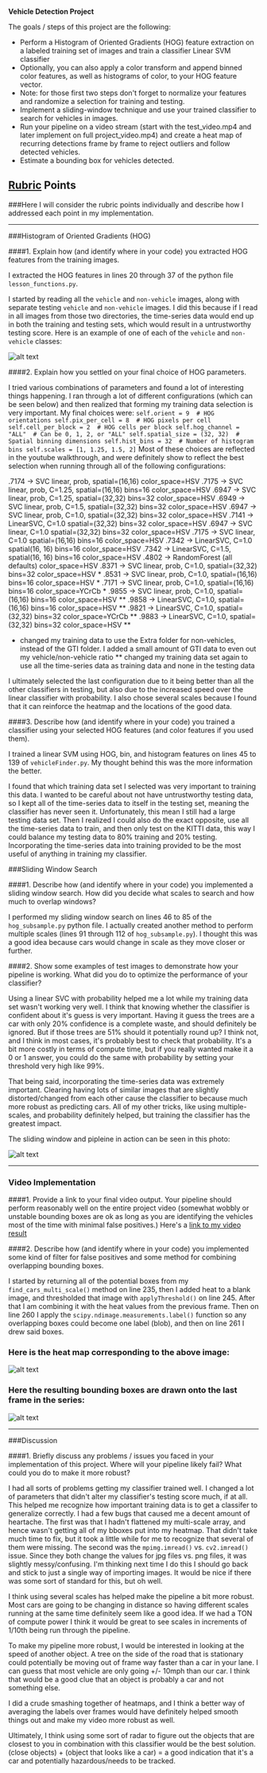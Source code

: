 **Vehicle Detection Project**

The goals / steps of this project are the following:

* Perform a Histogram of Oriented Gradients (HOG) feature extraction on a labeled training set of images and train a classifier Linear SVM classifier
* Optionally, you can also apply a color transform and append binned color features, as well as histograms of color, to your HOG feature vector. 
* Note: for those first two steps don't forget to normalize your features and randomize a selection for training and testing.
* Implement a sliding-window technique and use your trained classifier to search for vehicles in images.
* Run your pipeline on a video stream (start with the test_video.mp4 and later implement on full project_video.mp4) and create a heat map of recurring detections frame by frame to reject outliers and follow detected vehicles.
* Estimate a bounding box for vehicles detected.

[//]: # (Image References)
[image1]: ./examples/car_not_car.png
[image2]: ./examples/HOG_example.jpg
[image3]: ./examples/figure_1.png
[image5]: ./examples/figure_1-heat.png
[image6]: ./examples/labels_map.png
[image7]: ./examples/figure_1-1.png
[video1]: ./project_video.mp4

## [Rubric](https://review.udacity.com/#!/rubrics/513/view) Points
###Here I will consider the rubric points individually and describe how I addressed each point in my implementation.  

---

###Histogram of Oriented Gradients (HOG)

####1. Explain how (and identify where in your code) you extracted HOG features from the training images.

I extracted the HOG features in lines 20 through 37 of the python file `lesson_functions.py`.  

I started by reading all the `vehicle` and `non-vehicle` images, along with separate testing `vehicle` and `non-vehicle` images. I did this because if I read in all images from those two directories, the time-series data would end up in both the training and testing sets, which would result in a untrustworthy testing score.  Here is an example of one of each of the `vehicle` and `non-vehicle` classes:

![alt text][image1]


####2. Explain how you settled on your final choice of HOG parameters.

I tried various combinations of parameters and found a lot of interesting things happening. I ran through a lot of different configurations (which can be seen below) and then realized that forming my training data selection is very important. My final choices were: 
        `
        self.orient = 9  # HOG orientations
        self.pix_per_cell = 8  # HOG pixels per cell
        self.cell_per_block = 2  # HOG cells per block
        self.hog_channel = "ALL"  # Can be 0, 1, 2, or "ALL"
        self.spatial_size = (32, 32)  # Spatial binning dimensions
        self.hist_bins = 32  # Number of histogram bins
        self.scales = [1, 1.25, 1.5, 2]
        `
Most of these choices are reflected in the youtube walkthrough, and were definitely show to reflect the best selection when running through all of the following configurations:
        
.7174 -> SVC linear, prob, spatial=(16,16) color_space=HSV 
.7175 -> SVC linear, prob, C=1.25, spatial=(16,16) bins=16 color_space=HSV
.6947 -> SVC linear, prob, C=1.25, spatial=(32,32) bins=32 color_space=HSV
.6949 -> SVC linear, prob, C=1.5, spatial=(32,32) bins=32 color_space=HSV
.6947 -> SVC linear, prob, C=1.0, spatial=(32,32) bins=32 color_space=HSV
.7141 -> LinearSVC, C=1.0 spatial=(32,32) bins=32 color_space=HSV
.6947 -> SVC linear, C=1.0 spatial=(32,32) bins=32 color_space=HSV
.7175 -> SVC linear, C=1.0  spatial=(16,16) bins=16 color_space=HSV
.7342 -> LinearSVC, C=1.0 spatial(16, 16) bins=16 color_space=HSV
.7342 -> LinearSVC, C=1.5, spatial(16, 16) bins=16 color_space=HSV
.4802 -> RandomForest (all defaults) color_space=HSV
.8371 -> SVC linear, prob, C=1.0, spatial=(32,32) bins=32 color_space=HSV *
.8531 -> SVC linear, prob, C=1.0, spatial=(16,16) bins=16 color_space=HSV *
.7171 -> SVC linear, prob, C=1.0, spatial=(16,16) bins=16 color_space=YCrCb *
.9855 -> SVC linear, prob, C=1.0, spatial=(16,16) bins=16 color_space=HSV **
.9858 -> LinearSVC, C=1.0, spatial=(16,16) bins=16 color_space=HSV **
.9821 -> LinearSVC, C=1.0, spatial=(32,32) bins=32 color_space=YCrCb **
.9883 -> LinearSVC, C=1.0, spatial=(32,32) bins=32 color_space=HSV **

* changed my training data to use the Extra folder for non-vehicles, instead of the GTI folder. I added a small amount of GTI data to even out my vehicle/non-vehicle ratio
** changed my training data set again to use all the time-series data as training data and none in the testing data

I ultimately selected the last configuration due to it being better than all the other classifiers in testing, but also due to the increased speed over the linear classifier with probability. I also chose several scales because I found that it can reinforce the heatmap and the locations of the good data.

####3. Describe how (and identify where in your code) you trained a classifier using your selected HOG features (and color features if you used them).

I trained a linear SVM using HOG, bin, and histogram features on lines 45 to 139 of `vehicleFinder.py`. My thought behind this was the more information the better.

I found that which training data set I selected was very important to training this data. I wanted to be careful about not have untrustworthy testing data, so I kept all of the time-series data to itself in the testing set, meaning the classifier has never seen it. Unfortunately, this mean I still had a large testing data set. Then I realized I could also do the exact opposite, use all the time-series data to train, and then only test on the KITTI data, this way I could balance my testing data to 80% training and 20% testing. Incorporating the time-series data into training provided to be the most useful of anything in training my classifier.

###Sliding Window Search

####1. Describe how (and identify where in your code) you implemented a sliding window search.  How did you decide what scales to search and how much to overlap windows?

I performed my sliding window search on lines 46 to 85 of the `hog_subsample.py` python file. I actually created another method to perform multiple scales (lines 91 through 112 of `hog_subsample.py`). I thought this was a good idea because cars would change in scale as they move closer or further.


####2. Show some examples of test images to demonstrate how your pipeline is working.  What did you do to optimize the performance of your classifier?

Using a linear SVC with probability helped me a lot while my training data set wasn't working very well. I think that knowing whether the classifier is confident about it's guess is very important. Having it guess the trees are a car with only 20% confidence is a complete waste, and should definitely be ignored. But if those trees are 51% should it potentially round up? I think not, and I think in most cases, it's probably best to check that probability. It's a bit more costly in terms of compute time, but if you really wanted make it a 0 or 1 answer, you could do the same with probability by setting your threshold very high like 99%.
 
 That being said, incorporating the time-series data was extremely important. Clearing having lots of similar images that are slightly distorted/changed from each other cause the classifier to because much more robust as predicting cars. All of my other tricks, like using multiple-scales, and probability definitely helped, but training the classifier has the greatest impact.
 
 The sliding window and pipleine in action can be seen in this photo:

![alt text][image3]

---

### Video Implementation

####1. Provide a link to your final video output.  Your pipeline should perform reasonably well on the entire project video (somewhat wobbly or unstable bounding boxes are ok as long as you are identifying the vehicles most of the time with minimal false positives.)
Here's a [link to my video result](./project_video.mp4)


####2. Describe how (and identify where in your code) you implemented some kind of filter for false positives and some method for combining overlapping bounding boxes.

I started by returning all of the potential boxes from my `find_cars_multi_scale()` method on line 235, then I added heat to a blank image, and thresholded that image with `applyThreshold()` on line 245. After that I am combining it with the heat values from the previous frame. Then on line 260 I apply the `scipy.ndimage.measurements.label()` function so any overlapping boxes could become one label (blob), and then on line 261 I drew said boxes.

### Here is the heat map corresponding to the above image:

![alt text][image5]

### Here the resulting bounding boxes are drawn onto the last frame in the series:
![alt text][image7]



---

###Discussion

####1. Briefly discuss any problems / issues you faced in your implementation of this project.  Where will your pipeline likely fail?  What could you do to make it more robust?

I had all sorts of problems getting my classifier trained well. I changed a lot of parameters that didn't alter my classifier's testing score much, if at all. This helped me recognize how important training data is to get a classifer to generalize correctly. I had a few bugs that caused me a decent amount of heartache. The first was that I hadn't flattened my multi-scale array, and hence wasn't getting all of my bboxes put into my heatmap. That didn't take much time to fix, but it took a little while for me to recognize that several of them were missing. The second was the `mpimg.imread()` vs. `cv2.imread()` issue. Since they both change the values for jpg files vs. png files, it was slightly messy/confusing. I'm thinking next time I do this I should go back and stick to just a single way of importing images. It would be nice if there was some sort of standard for this, but oh well.

I think using several scales has helped make the pipeline a bit more robust. Most cars are going to be changing in distance so having different scales running at the same time definitely seem like a good idea. If we had a TON of compute power I think it would be great to see scales in increments of 1/10th being run through the pipeline.

To make my pipeline more robust, I would be interested in looking at the speed of another object. A tree on the side of the road that is stationary could potentially be moving out of frame way faster than a car in your lane. I can guess that most vehicle are only going +/- 10mph than our car. I think that would be a good clue that an object is probably a car and not something else.

I did a crude smashing together of heatmaps, and I think a better way of averaging the labels over frames would have definitely helped smooth things out and make my video more robust as well. 

Ultimately, I think using some sort of radar to figure out the objects that are closest to you in combination with this classifier would be the best solution. (close objects) + (object that looks like a car) = a good indication that it's a car and potentially hazardous/needs to be tracked.

